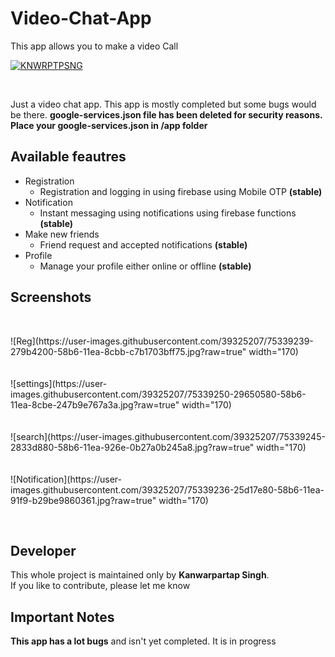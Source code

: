 # Video-Chat-App
This app allows you to make a video Call

[![KNWRPTPSNG](https://forthebadge.com/images/badges/built-by-developers.svg)](https://kanwarpartapsingh.com)

<br>

Just a video chat app. This app is mostly completed but some bugs would be there.
**google-services.json file has been deleted for security reasons. Place your google-services.json in /app folder**

## Available feautres

* Registration
  - Registration and logging in using firebase using Mobile OTP **(stable)**
* Notification
  - Instant messaging using notifications using firebase functions **(stable)**
* Make new friends
  - Friend request and accepted notifications **(stable)**
* Profile
  - Manage your profile either online or offline **(stable)**

## Screenshots

<br/>
<p float="left">
![Reg](https://user-images.githubusercontent.com/39325207/75339239-279b4200-58b6-11ea-8cbb-c7b1703bff75.jpg?raw=true" width="170)
<br />
<br />
<br />
![settings](https://user-images.githubusercontent.com/39325207/75339250-29650580-58b6-11ea-8cbe-247b9e767a3a.jpg?raw=true" width="170)
<br />
<br />
<br />
![search](https://user-images.githubusercontent.com/39325207/75339245-2833d880-58b6-11ea-926e-0b27a0b245a8.jpg?raw=true" width="170)
<br />
<br />
<br />
![Notification](https://user-images.githubusercontent.com/39325207/75339236-25d17e80-58b6-11ea-91f9-b29be9860361.jpg?raw=true" width="170)
  </p>
<br />

## Developer

This whole project is maintained only by **Kanwarpartap Singh**.<br>
If you like to contribute, please let me know


## Important Notes
**This app has a lot bugs** and isn't yet completed. It is in progress
